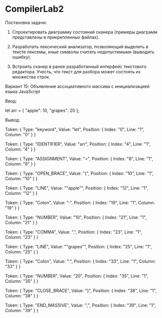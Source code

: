 # CompilerLab2
Постановка задачи:

1) Спроектировать диаграмму состояний сканера (примеры диаграмм представлены в прикрепленных файлах).

2) Разработать лексический анализатор, позволяющий выделить в тексте лексемы, иные символы считать недопустимыми (выводить ошибку).

3) Встроить сканер в ранее разработанный интерфейс текстового редактора. Учесть, что текст для разбора может состоять из множества строк.

Вариант 15:
Объявление ассоциативного массива с инициализацией языка JavaScript

Ввод:

let arr = { "apple": 10, "grapes": 20 }; 

Вывод:

Token: { Type: "keyword", Value: "let", Position: { Index: "0", Line: "1", Column: "0" } }

Token: { Type: "IDENTIFIER", Value: "arr", Position: { Index: "4", Line: "1", Column: "4" } }

Token: { Type: "ASSIGNMENT", Value: "=", Position: { Index: "8", Line: "1", Column: "8" } }

Token: { Type: "OPEN_BRACE", Value: "{", Position: { Index: "10", Line: "1", Column: "10" } }

Token: { Type: "LINE", Value: ""apple"", Position: { Index: "12", Line: "1", Column: "12" } }

Token: { Type: "Colon", Value: ":", Position: { Index: "19", Line: "1", Column: "19" } }

Token: { Type: "NUMBER", Value: "10", Position: { Index: "21", Line: "1", Column: "21" } }

Token: { Type: "COMMA", Value: ",", Position: { Index: "23", Line: "1", Column: "23" } }

Token: { Type: "LINE", Value: ""grapes"", Position: { Index: "25", Line: "1", Column: "25" } }

Token: { Type: "Colon", Value: ":", Position: { Index: "33", Line: "1", Column: "33" } }

Token: { Type: "NUMBER", Value: "20", Position: { Index: "35", Line: "1", Column: "35" } }

Token: { Type: "CLOSE_BRACE", Value: "}", Position: { Index: "38", Line: "1", Column: "38" } }

Token: { Type: "END_MASSIVE", Value: ";", Position: { Index: "39", Line: "1", Column: "39" } }




